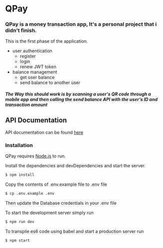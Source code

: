 # QPay

### QPay is a money transaction app, It's a personal project that i didn't finish.

This is the first phase of the application.
  - user authentication
    - register
    - login
    - renew JWT token
  - balance management
    - get user balance
    - send balance to another user

##### The Way this should work is by scanning a user's QR code through a mobile app and then calling the send balance API with the user's ID and transaction amount

## API Documentation
API documentation can be found [here](https://documenter.getpostman.com/view/5845507/SVSKMp21?version=latest)

### Installation

QPay requires [Node.js](https://nodejs.org/) to run.

Install the dependencies and devDependencies and start the server.
```sh
$ npm install
```
Copy the contents of .env.example file to .env file
```sh
$ cp .env.example .env
```
Then update the Database credentials in your .env file

To start the development server simply run
```sh
$ npm run dev
```
To transpile es6 code using babel and start a production server run
```sh
$ npm start
```
